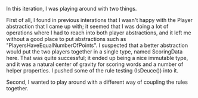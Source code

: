 
In this iteration, I was playing around with two things.

First of all, I found in previous interations that I wasn't happy with the Player abstraction that I came up with; it seemed
that I was doing a lot of operations where I had to reach into both player abstractions, and it left me without a good place
to put abstractions such as "PlayersHaveEqualNumberOfPoints". I suspected that a better abstraction would put the two players
together in a single type, named ScoringData here. That was quite successful; it ended up being a nice immutable type, and it
was a natural center of gravity for scoring words and a number of helper properties. I pushed some of the rule testing (IsDeuce())
into it. 

Second, I wanted to play around with a different way of coupling the rules together. 